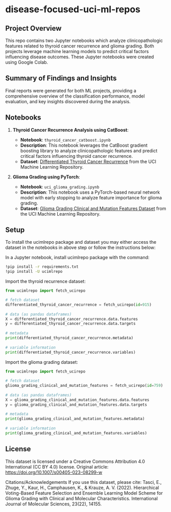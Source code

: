 # disease-focused-uci-ml-repos

## Project Overview

This repo contains two Jupyter notebooks which analyze clinicopathologic features related to thyroid cancer recurrence and glioma grading.  Both projects leverage machine learning models to predict critical factors influencing disease outcomes. These Jupyter notebooks were created using Google Colab. 

## Summary of Findings and Insights
Final reports were generated for both ML projects, providing a comprehensive overview of the classification performance, model evaluation, and key insights discovered during the analysis.

## Notebooks

1. **Thyroid Cancer Recurrence Analysis using CatBoost**:
   - **Notebook**: `thyroid_cancer_catboost.ipynb`
   - **Description**: This notebook leverages the CatBoost gradient boosting library to analyze clinicopathologic features and predict critical factors influencing thyroid cancer recurrence.
   - **Dataset**: [Differentiated Thyroid Cancer Recurrence](https://archive.ics.uci.edu/ml/datasets/Differentiated+Thyroid+Cancer+Recurrence) from the UCI Machine Learning Repository.

2. **Glioma Grading using PyTorch**:
   - **Notebook**: `uci_glioma_grading.ipynb`
   - **Description**: This notebook uses a PyTorch-based neural network model with early stopping to analyze feature importance for glioma grading.
   - **Dataset**: [Glioma Grading Clinical and Mutation Features Dataset](https://archive.ics.uci.edu/dataset/759/glioma+grading+clinical+and+mutation+features+dataset) from the UCI Machine Learning Repository.

## Setup

To install the ucimlrepo package and dataset you may either access the dataset in the notebooks in above step or follow the instructions below:

In a Jupyter notebook, install ucimlrepo package with the command:

```bash
!pip install -r requirements.txt
!pip install -U ucimlrepo 
```

Import the thyroid recurrence dataset:

```python
from ucimlrepo import fetch_ucirepo 

# fetch dataset 
differentiated_thyroid_cancer_recurrence = fetch_ucirepo(id=915) 
	
# data (as pandas dataframes) 
X = differentiated_thyroid_cancer_recurrence.data.features 
y = differentiated_thyroid_cancer_recurrence.data.targets 
	
# metadata 
print(differentiated_thyroid_cancer_recurrence.metadata) 
	
# variable information 
print(differentiated_thyroid_cancer_recurrence.variables) 
```
Import the glioma grading dataset:

```python
from ucimlrepo import fetch_ucirepo 
  
# fetch dataset 
glioma_grading_clinical_and_mutation_features = fetch_ucirepo(id=759) 
  
# data (as pandas dataframes) 
X = glioma_grading_clinical_and_mutation_features.data.features 
y = glioma_grading_clinical_and_mutation_features.data.targets 
  
# metadata 
print(glioma_grading_clinical_and_mutation_features.metadata) 
  
# variable information 
print(glioma_grading_clinical_and_mutation_features.variables) 
```

## License

This dataset is licensed under a Creative Commons Attribution 4.0 International (CC BY 4.0) license.  Original article: https://doi.org/10.1007/s00405-023-08299-w

Citations/Acknowledgements
If you use this dataset, please cite:
Tasci, E., Zhuge, Y., Kaur, H., Camphausen, K., & Krauze, A. V. (2022). Hierarchical Voting-Based Feature Selection and Ensemble Learning Model Scheme for Glioma Grading with Clinical and Molecular Characteristics. International Journal of Molecular Sciences, 23(22), 14155.
